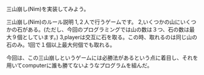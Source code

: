 三山崩し(Nim)を実装してみよう。

三山崩し(Nim)のルール説明
1,２人で行うゲームです。
2,いくつかの山にいくつかの石がある。(ただし、今回のプログラミングでは山の数は３つ、石の数は最大９個としています。)
3,playerは交互に石を取る。この時、取れるのは同じ山の石のみ。1回で１個以上最大何個でも取れる。

今回は、この三山崩しというゲームには必勝法があるという点に着目し、それを用いてcomputerに誰も勝てないようなプログラムを組んだ。
